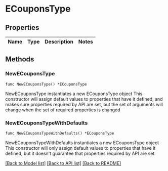 # ECouponsType

## Properties

Name | Type | Description | Notes
------------ | ------------- | ------------- | -------------

## Methods

### NewECouponsType

`func NewECouponsType() *ECouponsType`

NewECouponsType instantiates a new ECouponsType object
This constructor will assign default values to properties that have it defined,
and makes sure properties required by API are set, but the set of arguments
will change when the set of required properties is changed

### NewECouponsTypeWithDefaults

`func NewECouponsTypeWithDefaults() *ECouponsType`

NewECouponsTypeWithDefaults instantiates a new ECouponsType object
This constructor will only assign default values to properties that have it defined,
but it doesn't guarantee that properties required by API are set


[[Back to Model list]](../README.md#documentation-for-models) [[Back to API list]](../README.md#documentation-for-api-endpoints) [[Back to README]](../README.md)


